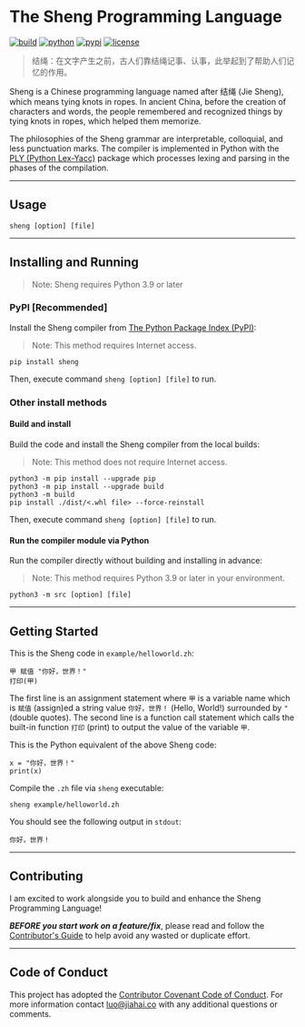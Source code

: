 # The Sheng Programming Language

[![build](https://img.shields.io/github/workflow/status/sheng-lang/sheng/Upload%20Python%20Package?style=flat-square)](https://github.com/sheng-lang/sheng/actions/workflows/python-publish.yml)
[![python](https://img.shields.io/pypi/pyversions/sheng?style=flat-square)](https://pypi.org/project/sheng/)
[![pypi](https://img.shields.io/pypi/v/sheng?style=flat-square)](https://pypi.org/project/sheng/)
[![license](https://img.shields.io/pypi/l/sheng?style=flat-square)](https://pypi.org/project/sheng/)

> 结绳：在文字产生之前，古人们靠结绳记事、认事，此举起到了帮助人们记忆的作用。

Sheng is a Chinese programming language named after 结绳 (Jie Sheng), which means tying knots in ropes. In ancient China, before the creation of characters and words, the people remembered and recognized things by tying knots in ropes, which helped them memorize.

The philosophies of the Sheng grammar are interpretable, colloquial, and less punctuation marks. The compiler is implemented in Python with the [PLY (Python Lex-Yacc)](https://github.com/dabeaz/ply) package which processes lexing and parsing in the phases of the compilation.

---

## Usage

```
sheng [option] [file]
```

---

## Installing and Running

> Note: Sheng requires Python 3.9 or later

### PyPI [Recommended]

Install the Sheng compiler from [The Python Package Index (PyPI)](https://pypi.org/project/sheng/):
> Note: This method requires Internet access.
```
pip install sheng
```
Then, execute command `sheng [option] [file]` to run.

### Other install methods

#### Build and install

Build the code and install the Sheng compiler from the local builds:
> Note: This method does not require Internet access.
```
python3 -m pip install --upgrade pip
python3 -m pip install --upgrade build
python3 -m build
pip install ./dist/<.whl file> --force-reinstall
```
Then, execute command `sheng [option] [file]` to run.

#### Run the compiler module via Python

Run the compiler directly without building and installing in advance:
> Note: This method requires Python 3.9 or later in your environment.
```
python3 -m src [option] [file]
```

---

## Getting Started

This is the Sheng code in `example/helloworld.zh`:
```
甲 赋值 "你好，世界！"
打印(甲)
```
The first line is an assignment statement where `甲` is a variable name which is `赋值` (assign)ed a string value `你好，世界！` (Hello, World!) surrounded by `"` (double quotes). The second line is a function call statement which calls the built-in function `打印` (print) to output the value of the variable `甲`.

This is the Python equivalent of the above Sheng code:
```
x = "你好，世界！"
print(x)
```

Compile the `.zh` file via `sheng` executable:
```
sheng example/helloworld.zh
```

You should see the following output in `stdout`:
```
你好，世界！
```

---

## Contributing

I am excited to work alongside you to build and enhance the Sheng Programming Language\!

***BEFORE you start work on a feature/fix***, please read and follow the [Contributor's Guide](./CONTRIBUTING.md) to help avoid any wasted or duplicate effort.

---

## Code of Conduct

This project has adopted the [Contributor Covenant Code of Conduct](./CODE_OF_CONDUCT.md). For more information contact [luo@jiahai.co](mailto:luo@jiahai.co) with any additional questions or comments.
